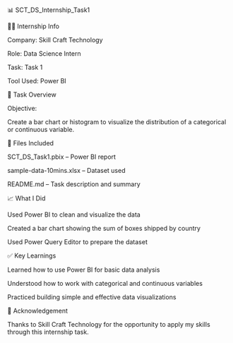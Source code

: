 📊 SCT_DS_Internship_Task1

🧑‍💻 Internship Info

  Company: Skill Craft Technology
  
  Role: Data Science Intern
  
  Task: Task 1
  
  Tool Used: Power BI

📌 Task Overview

  Objective:
  
  Create a bar chart or histogram to visualize the distribution of a categorical or continuous variable.

📂 Files Included

  SCT_DS_Task1.pbix – Power BI report
  
  sample-data-10mins.xlsx – Dataset used
  
  README.md – Task description and summary

📈 What I Did

  Used Power BI to clean and visualize the data
  
  Created a bar chart showing the sum of boxes shipped by country
  
  Used Power Query Editor to prepare the dataset

✅ Key Learnings

  Learned how to use Power BI for basic data analysis
  
  Understood how to work with categorical and continuous variables
  
  Practiced building simple and effective data visualizations

🙏 Acknowledgement

  Thanks to Skill Craft Technology for the opportunity to apply my skills through this internship task.
